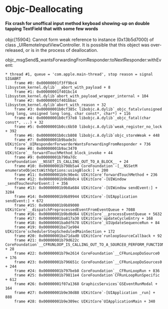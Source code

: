 # Objc-Deallocating


#### Fix crash for unoffical input method keyboad showing-up on double tapping TextField that with some few words

objc[15904]: Cannot form weak reference to instance (0x13b5d7000) of class _UIRemoteInputViewController. It is possible that this object was over-released, or is in the process of deallocation.


objc_msgSend$_wantsForwardingFromResponder:toNextResponder:withEvent:





	* thread #1, queue = 'com.apple.main-thread', stop reason = signal SIGABRT
	    frame #0: 0x00000001f3ff9bc4 libsystem_kernel.dylib`__abort_with_payload + 8
	    frame #1: 0x00000001f401bc14 libsystem_kernel.dylib`abort_with_payload_wrapper_internal + 104
	    frame #2: 0x00000001f401bbac libsystem_kernel.dylib`abort_with_reason + 32
	    frame #3: 0x00000001b0cf385c libobjc.A.dylib`_objc_fatalv(unsigned long long, unsigned long long, char const*, char*) + 116
	    frame #4: 0x00000001b0cf37e8 libobjc.A.dylib`_objc_fatal(char const*, ...) + 32
	    frame #5: 0x00000001b0cc6b50 libobjc.A.dylib`weak_register_no_lock + 392
	    frame #6: 0x00000001b0ccb808 libobjc.A.dylib`objc_storeWeak + 448
	    frame #7: 0x00000001b9bade3c UIKitCore`_UIResponderForwarderWantsForwardingFromResponder + 736
	    frame #8: 0x00000001b9ac3470 UIKitCore`__forwardTouchMethod_block_invoke + 44
	    frame #9: 0x00000001b790a7dc CoreFoundation`__NSSET_IS_CALLING_OUT_TO_A_BLOCK__ + 24
	    frame #10: 0x00000001b798b5a4 CoreFoundation`-[__NSSetM enumerateObjectsWithOptions:usingBlock:] + 200
	    frame #11: 0x00000001b9c90e4c UIKitCore`forwardTouchMethod + 236
	    frame #12: 0x00000001b9b8b0c4 UIKitCore`-[UIWindow _sendTouchesForEvent:] + 356
	    frame #13: 0x00000001b9b8a684 UIKitCore`-[UIWindow sendEvent:] + 3284
	    frame #14: 0x00000001b9b89944 UIKitCore`-[UIApplication sendEvent:] + 672
	    frame #15: 0x00000001b9b89000 UIKitCore`__dispatchPreprocessedEventFromEventQueue + 7088
	    frame #16: 0x00000001b9bd0d64 UIKitCore`__processEventQueue + 5632
	    frame #17: 0x00000001ba817a30 UIKitCore`updateCycleEntry + 168
	    frame #18: 0x00000001ba0df678 UIKitCore`_UIUpdateSequenceRun + 84
	    frame #19: 0x00000001ba71e904 UIKitCore`schedulerStepScheduledMainSection + 172
	    frame #20: 0x00000001ba71dad0 UIKitCore`runloopSourceCallback + 92
	    frame #21: 0x00000001b79d622c CoreFoundation`__CFRUNLOOP_IS_CALLING_OUT_TO_A_SOURCE0_PERFORM_FUNCTION__ + 28
	    frame #22: 0x00000001b79e2614 CoreFoundation`__CFRunLoopDoSource0 + 176
	    frame #23: 0x00000001b796651c CoreFoundation`__CFRunLoopDoSources0 + 244
	    frame #24: 0x00000001b797beb8 CoreFoundation`__CFRunLoopRun + 836
	    frame #25: 0x00000001b79811e4 CoreFoundation`CFRunLoopRunSpecific + 612
	    frame #26: 0x00000001f07a1368 GraphicsServices`GSEventRunModal + 164
	    frame #27: 0x00000001b9e30d88 UIKitCore`-[UIApplication _run] + 888
	    frame #28: 0x00000001b9e309ec UIKitCore`UIApplicationMain + 340